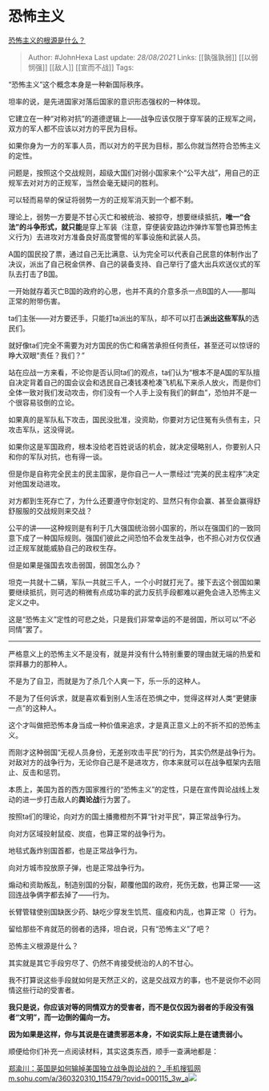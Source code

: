 # 恐怖主义
[恐怖主义的根源是什么？](https://www.zhihu.com/question/22660577/answer/2086971934)

> Author: #JohnHexa 
Last update: *28/08/2021* 
Links: [[孰强孰弱]] [[以弱悯强]] [[敌人]] [[宣而不战]] 
Tags:  

“恐怖主义”这个概念本身是一种新国际秩序。

坦率的说，是先进国家对落后国家的意识形态强权的一种体现。

它建立在一种“对称对抗”的道德逻辑上——战争应该仅限于穿军装的正规军之间，双方的军人都不应该以对方的平民为目标。

如果你身为一方的军事人员，而以对方的平民为目标，那么你就当然符合恐怖主义的定性。

问题是，按照这个交战规则，超级大国们对弱小国家来个“公平大战”，用自己的正规军去对对方的正规军，当然会毫无疑问的胜利。

可以轻而易举的保证将弱势一方的正规军消灭到一个都不剩。

理论上，弱势一方要是不甘心灭亡和被统治、被掠夺，想要继续抵抗，**唯一“**合法”的斗争形式，就**只能**是穿上军装（注意，穿便装安路边炸弹炸军警也算恐怖主义行为）去进攻对方准备良好高度警惕的军事设施和武装人员。

A国的国民投了票，通过自己无比满意、认为完全可以代表自己民意的体制作出了决议，派出了自己税金供养、自己的装备支持、自己举行了盛大出兵欢送仪式的军队去打击了B国。

一开始就存着灭亡B国的政府的心思，也并不真的介意多杀一点B国的人——那叫正常的附带伤害。

ta们主张——对方要还手，只能打ta派出的军队，却不可以打击**派出这些军队**的选民们。

就好像ta们完全不需要为对方国民的伤亡和痛苦承担任何责任，甚至还可以惊讶的睁大双眼“责任？我们？”

站在应战一方来看，不论你是否认同ta们的观点，ta们认为“根本不是A国的军队擅自决定背着自己的国会议会和选民自己凑钱凑枪凑飞机私下来杀人放火，而是你们全体一致对我们发动攻击，你们没有一个人手上没有我们的鲜血”，恐怕并不是一个很容易驳倒的立论。

如果真的是军队私下攻击，国民没批准，没资助，你要对方记住冤有头债有主，只攻击军队，这没得说。

如果你这是军国政府，根本没给老百姓说话的机会，就决定侵略别人，你要别人只和你的军队对抗，也有得一谈。

但是你是自称完全民主的民主国家，是你自己一人一票经过“完美的民主程序”决定对他国发动进攻。

对方都到生死存亡了，为什么还要遵守你划定的、显然只有你会赢、甚至会赢得舒舒服服的交战规则来交战？

公平的讲——这种规则是有利于几大强国统治弱小国家的，所以在强国们的一致同意下成了一种国际规则。强国们彼此之间恐怕不会发生战争，也不担心对方仅仅通过正规军就能威胁自己的政权生存。

但是如果是强国去攻击弱国，弱国怎么办？

坦克一共就十二辆，军队一共就三千人，一个小时就打光了。接下去这个弱国如果要继续抵抗，则可选的稍微有点成功率的武力反抗手段都难以避免会进入恐怖主义定义之中。

这是“恐怖主义”定性的可悲之处，只是我们非常幸运的不是弱国，所以可以“不必同情”罢了。

---

严格意义上的恐怖主义不是没有，就是并没有什么特别重要的理由就无端的热爱和崇拜暴力的那种人。

不是为了自卫，而就是为了杀几个人爽一下，乐一乐的这种人。

不是为了任何诉求，就是喜欢看到别人生活在恐惧之中，觉得这样对人类“更健康一点”的这种人。

这个才叫做把恐怖本身当成一种价值来追求，才是真正意义上的不折不扣的恐怖主义。

而刚才这种弱国“无视人员身份，无差别攻击平民”的行为，其实仍然是战争行为。对敌对方的战争行为，无论你自己是不是进攻方，你本来就可以在战争框架内去阻止、反击和惩罚。

本质上，美国为首的西方国家推行的“恐怖主义”的定性，只是在宣传舆论战线上发动的进一步打击敌人的**舆论战**行为罢了。

按照ta们的理论，向对方的国土播撒橙剂不算“针对平民”，算正常战争行为。

向对方区域投射鼠疫、炭疽，也算正常的战争行为。

地毯式轰炸别国首都，也是正常战争行为。

向对方城市投放原子弹，也是正常战争行为。

煽动和资助叛乱，制造别国的分裂，颠覆他国的政府，死伤无数，也算正常——这回连战争俩字都去掉了——行为。

长臂管辖使别国缺医少药、缺吃少穿发生饥荒、瘟疫和内乱，也算正常（）行为。

留给那些不肯就范的弱者的选择，坦白说，只有“恐怖主义”了吧？

恐怖主义根源是什么？

其实就是其它手段穷尽了、仍然不肯接受统治的人的不甘心。

我不打算说这些手段就如何是天然正义的，这是交战双方的事，也不是说你不必同情这些行动的受害者。

**我只是说，你应该对等的同情双方的受害者，而不是仅仅因为弱者的手段没有强者“文明”，而一边倒的偏向一方。**

  

**因为如果是这样，你与其说是在谴责邪恶本身，不如说实际上是在谴责弱小。**

顺便给你们补充一点阅读材料，其实这类东西，顺手一查满地都是：

[郑渝川：英国是如何输掉美国独立战争舆论战的？_手机搜狐网​m.sohu.com/a/360320310_115479/?pvid=000115_3w_a![](https://pic3.zhimg.com/v2-fed28f72f7d67e81caef0015e9e630fe_180x120.jpg)](https://link.zhihu.com/?target=https%3A//m.sohu.com/a/360320310_115479/%3Fpvid%3D000115_3w_a)